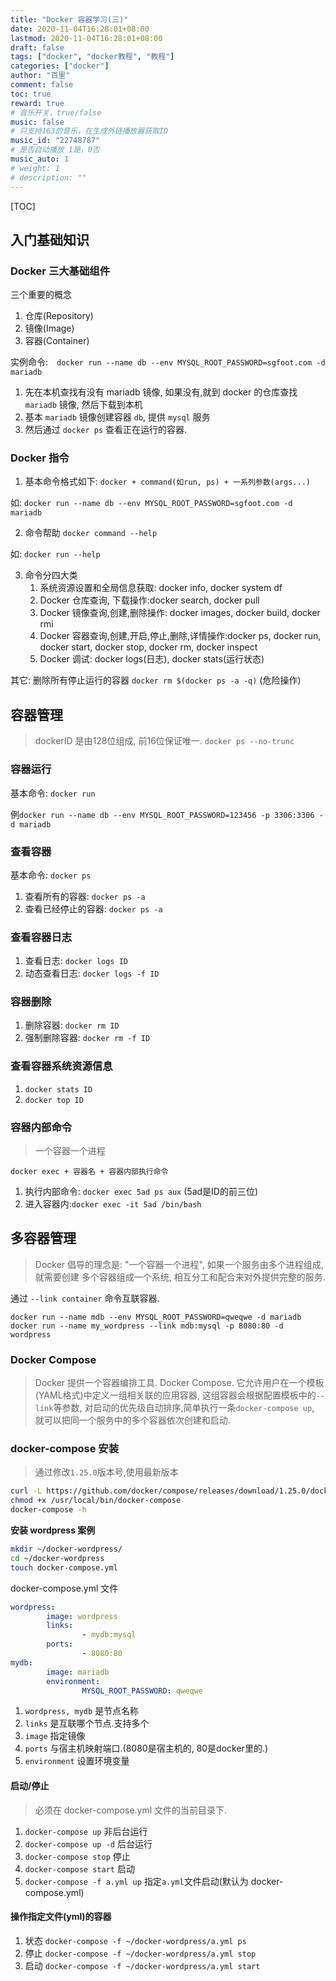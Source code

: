 ```yaml
---
title: "Docker 容器学习(三)"
date: 2020-11-04T16:28:01+08:00
lastmod: 2020-11-04T16:28:01+08:00
draft: false
tags: ["docker", "docker教程", "教程"]
categories: ["docker"]
author: "百里"
comment: false
toc: true
reward: true
# 音乐开关，true/false
music: false
# 只支持163的音乐，在生成外链播放器获取ID
music_id: "22748787"
# 是否自动播放 1是，0否
music_auto: 1
# weight: 1
# description: ""
---
```


[TOC]

## 入门基础知识
### Docker 三大基础组件
三个重要的概念
1. 仓库(Repository)
2. 镜像(Image)
3. 容器(Container)

实例命令:　`docker run --name db --env MYSQL_ROOT_PASSWORD=sgfoot.com -d mariadb`
1. 先在本机查找有没有 mariadb 镜像, 如果没有,就到 docker 的仓库查找 `mariadb` 镜像, 然后下载到本机
2. 基本 `mariadb` 镜像创建容器 `db`, 提供 `mysql` 服务 
3. 然后通过 `docker ps` 查看正在运行的容器.

### Docker 指令
1. 基本命令格式如下: 
`docker + command(如run, ps) + 一系列参数(args...)`

如: `docker run --name db --env MYSQL_ROOT_PASSWORD=sgfoot.com -d mariadb`

2. 命令帮助
    `docker command --help`

如: `docker run --help`

3. 命令分四大类
    1. 系统资源设置和全局信息获取: docker info, docker system df 
    2. Docker 仓库查询, 下载操作:docker search, docker pull
    3. Docker 镜像查询,创建,删除操作: docker images, docker build, docker rmi
    4. Docker 容器查询,创建,开启,停止,删除,详情操作:docker ps, docker run, docker start, docker stop, docker rm, docker inspect
    5. Docker 调试: docker logs(日志), docker stats(运行状态) 
    

其它: 删除所有停止运行的容器 `docker rm $(docker ps -a -q)` (危险操作)

## 容器管理
> dockerID 是由128位组成, 前16位保证唯一. `docker ps --no-trunc`

### 容器运行
基本命令: `docker run`

例`docker run --name db --env MYSQL_ROOT_PASSWORD=123456 -p 3306:3306 -d mariadb`

### 查看容器
基本命令: `docker ps`
1. 查看所有的容器: `docker ps -a`
2. 查看已经停止的容器: `docker ps -a`

### 查看容器日志
1. 查看日志: `docker logs ID`
2. 动态查看日志: `docker logs -f ID`

### 容器删除
1. 删除容器: `docker rm ID`
2. 强制删除容器: `docker rm -f ID`

### 查看容器系统资源信息
1. `docker stats ID`
2. `docker top ID`

### 容器内部命令
> 一个容器一个进程 

`docker exec + 容器名 + 容器内部执行命令`

1. 执行内部命令: `docker exec 5ad ps aux` (5ad是ID的前三位)
2. 进入容器内:`docker exec -it 5ad /bin/bash`


## 多容器管理
> Docker 倡导的理念是: "一个容器一个进程", 如果一个服务由多个进程组成, 就需要创建
> 多个容器组成一个系统, 相互分工和配合来对外提供完整的服务.

通过 `--link container` 命令互联容器.

```
docker run --name mdb --env MYSQL_ROOT_PASSWORD=qweqwe -d mariadb 
docker run --name my_wordpress --link mdb:mysql -p 8080:80 -d wordpress
```

### Docker Compose
> Docker 提供一个容器编排工具. Docker Compose. 它允许用户在一个模板(YAML格式)中定义一组相关联的应用容器, 这组容器会根据配置模板中的`--link`等参数, 对启动的优先级自动排序,简单执行一条`docker-compose up`, 就可以把同一个服务中的多个容器依次创建和启动.

### docker-compose 安装
> 通过修改`1.25.0`版本号,使用最新版本

```sh
curl -L https://github.com/docker/compose/releases/download/1.25.0/docker-compose-`uname -s`-`uname -m` -o /usr/local/bin/docker-compose
chmod +x /usr/local/bin/docker-compose
docker-compose -h
```

**安装 wordpress 案例**

```sh
mkdir ~/docker-wordpress/
cd ~/docker-wordpress
touch docker-compose.yml
```
docker-compose.yml 文件
```yml
wordpress:
        image: wordpress
        links:
                - mydb:mysql
        ports:
                - 8080:80
mydb:
        image: mariadb
        environment:
                MYSQL_ROOT_PASSWORD: qweqwe
```
1. `wordpress, mydb` 是节点名称
2. `links` 是互联哪个节点.支持多个
3. `image` 指定镜像
4. `ports` 与宿主机映射端口.(8080是宿主机的, 80是docker里的.)
5. `environment` 设置环境变量

#### 启动/停止
> 必须在 docker-compose.yml 文件的当前目录下.

1. `docker-compose up` 非后台运行
2. `docker-compose up -d` 后台运行
3. `docker-compose stop` 停止
3. `docker-compose start` 启动
4. `docker-compose -f a.yml up` 指定`a.yml`文件启动(默认为 docker-compose.yml)

#### 操作指定文件(yml)的容器
1. 状态 `docker-compose -f ~/docker-wordpress/a.yml ps`
2. 停止 `docker-compose -f ~/docker-wordpress/a.yml stop`
3. 启动 `docker-compose -f ~/docker-wordpress/a.yml start`